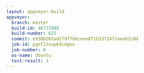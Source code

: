 ```yaml
---
layout: appveyor-build
appveyor:
  branch: master
  build-id: 46737605
  build-number: 625
  commit: e938b265ad2f9f7b6ceee871b3372472aee62c0d
  job-id: pgnf1tnup64imgeo
  job-number: 6
  os-name: Ubuntu
  test-result: 1
---
```

